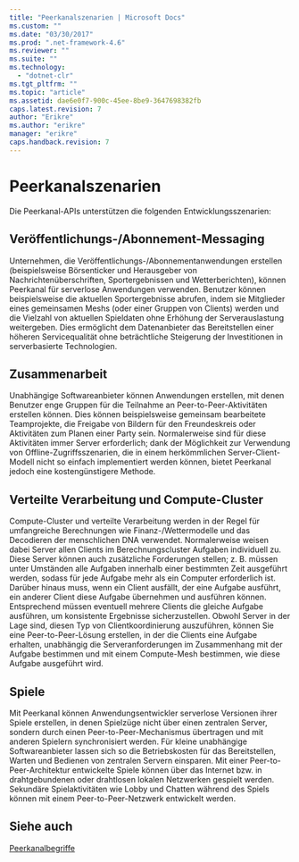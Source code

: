 ```yaml
---
title: "Peerkanalszenarien | Microsoft Docs"
ms.custom: ""
ms.date: "03/30/2017"
ms.prod: ".net-framework-4.6"
ms.reviewer: ""
ms.suite: ""
ms.technology: 
  - "dotnet-clr"
ms.tgt_pltfrm: ""
ms.topic: "article"
ms.assetid: dae6e0f7-900c-45ee-8be9-3647698382fb
caps.latest.revision: 7
author: "Erikre"
ms.author: "erikre"
manager: "erikre"
caps.handback.revision: 7
---
```

# Peerkanalszenarien
Die Peerkanal\-APIs unterstützen die folgenden Entwicklungsszenarien:  
  
## Veröffentlichungs\-\/Abonnement\-Messaging  
 Unternehmen, die Veröffentlichungs\-\/Abonnementanwendungen erstellen \(beispielsweise Börsenticker und Herausgeber von Nachrichtenüberschriften, Sportergebnissen und Wetterberichten\), können Peerkanal für serverlose Anwendungen verwenden.  Benutzer können beispielsweise die aktuellen Sportergebnisse abrufen, indem sie Mitglieder eines gemeinsamen Meshs \(oder einer Gruppen von Clients\) werden und die Vielzahl von aktuellen Spieldaten ohne Erhöhung der Serverauslastung weitergeben.  Dies ermöglicht dem Datenanbieter das Bereitstellen einer höheren Servicequalität ohne beträchtliche Steigerung der Investitionen in serverbasierte Technologien.  
  
## Zusammenarbeit  
 Unabhängige Softwareanbieter können Anwendungen erstellen, mit denen Benutzer enge Gruppen für die Teilnahme an Peer\-to\-Peer\-Aktivitäten erstellen können.  Dies können beispielsweise gemeinsam bearbeitete Teamprojekte, die Freigabe von Bildern für den Freundeskreis oder Aktivitäten zum Planen einer Party sein.  Normalerweise sind für diese Aktivitäten immer Server erforderlich; dank der Möglichkeit zur Verwendung von Offline\-Zugriffsszenarien, die in einem herkömmlichen Server\-Client\-Modell nicht so einfach implementiert werden können, bietet Peerkanal jedoch eine kostengünstigere Methode.  
  
## Verteilte Verarbeitung und Compute\-Cluster  
 Compute\-Cluster und verteilte Verarbeitung werden in der Regel für umfangreiche Berechnungen wie Finanz\-\/Wettermodelle und das Decodieren der menschlichen DNA verwendet.  Normalerweise weisen dabei Server allen Clients im Berechnungscluster Aufgaben individuell zu.  Diese Server können auch zusätzliche Forderungen stellen; z. B. müssen unter Umständen alle Aufgaben innerhalb einer bestimmten Zeit ausgeführt werden, sodass für jede Aufgabe mehr als ein Computer erforderlich ist.  Darüber hinaus muss, wenn ein Client ausfällt, der eine Aufgabe ausführt, ein anderer Client diese Aufgabe übernehmen und ausführen können.  Entsprechend müssen eventuell mehrere Clients die gleiche Aufgabe ausführen, um konsistente Ergebnisse sicherzustellen.  Obwohl Server in der Lage sind, diesen Typ von Clientkoordinierung auszuführen, können Sie eine Peer\-to\-Peer\-Lösung erstellen, in der die Clients eine Aufgabe erhalten, unabhängig die Serveranforderungen im Zusammenhang mit der Aufgabe bestimmen und mit einem Compute\-Mesh bestimmen, wie diese Aufgabe ausgeführt wird.  
  
## Spiele  
 Mit Peerkanal können Anwendungsentwickler serverlose Versionen ihrer Spiele erstellen, in denen Spielzüge nicht über einen zentralen Server, sondern durch einen Peer\-to\-Peer\-Mechanismus übertragen und mit anderen Spielern synchronisiert werden.  Für kleine unabhängige Softwareanbieter lassen sich so die Betriebskosten für das Bereitstellen, Warten und Bedienen von zentralen Servern einsparen.  Mit einer Peer\-to\-Peer\-Architektur entwickelte Spiele können über das Internet bzw. in drahtgebundenen oder drahtlosen lokalen Netzwerken gespielt werden.  Sekundäre Spielaktivitäten wie Lobby und Chatten während des Spiels können mit einem Peer\-to\-Peer\-Netzwerk entwickelt werden.  
  
## Siehe auch  
 [Peerkanalbegriffe](../../../../docs/framework/wcf/feature-details/peer-channel-concepts.md)